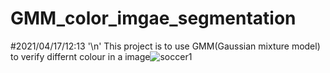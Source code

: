 # GMM_color_imgae_segmentation
#2021/04/17/12:13 '\n'
This project is to use GMM(Gaussian mixture model) to verify differnt colour in a image![soccer1](https://user-images.githubusercontent.com/57026482/124274775-424d8d00-db74-11eb-9187-13741fc772e5.jpg)
